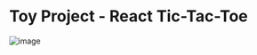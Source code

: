 # Toy Project - React Tic-Tac-Toe
![image](https://github.com/user-attachments/assets/ce0abed8-af2a-4c33-bbd7-cbcaa693fef4)


